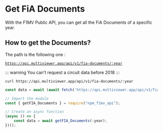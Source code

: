 # Get FiA Documents

With the F1MV Public API, you can get all the FiA Documents of a specific year.

## How to get the Documents?

The path is the following one :

<code>https://api.multiviewer.app/api/v1/fia-documents/:year</code>

::: warning
You can't request a circuit data before 2018
:::

<CodeGroup>
  <CodeGroupItem title="Curl">

```bash:no-line-numbers
curl https://api.multiviewer.app/api/v1/fia-documents/:year
```

  </CodeGroupItem>

  <CodeGroupItem title="JS Fetch">

```js
const data = await (await fetch('https://api.multiviewer.app/api/v1/fia-documents/:year')).json()
```

  </CodeGroupItem>

  <CodeGroupItem title="JavaScript/TypeScript NPM_F1MV_API">

```js
// Import the module
const { getFIA_Documents } = require("npm_f1mv_api");

// Create an async function
(async () => {
    const data = await getFIA_Documents(:year);
})();
```

  </CodeGroupItem>
</CodeGroup>
